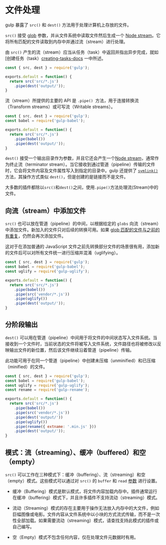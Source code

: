 <!-- front-matter
id: working-with-files
title: 文件处理
hide_title: true
sidebar_label: 文件处理
-->

# 文件处理

gulp 暴露了 `src()` 和 `dest()` 方法用于处理计算机上存放的文件。

`src()` 接受 [glob][explaining-globs-docs] 参数，并从文件系统中读取文件然后生成一个 [Node stream][node-streams-docs]。它将所有匹配的文件读取到内存中并通过流（stream）进行处理。

由 `src()` 产生的流（stream）应当从任务（task）中返回并指出异步完成，就如 [创建任务（task）[creating-tasks-docs] 一中所述。

```js
const { src, dest } = require('gulp');

exports.default = function() {
  return src('src/*.js')
    .pipe(dest('output/'));
}
```

流（stream）所提供的主要的 API 是 `.pipe() `方法，用于连接转换流（Transform streams）或可写流（Writable streams）。

```js
const { src, dest } = require('gulp');
const babel = require('gulp-babel');

exports.default = function() {
  return src('src/*.js')
    .pipe(babel())
    .pipe(dest('output/'));
}
```


`dest()` 接受一个输出目录作为参数，并且它还会产生一个[Node stream][node-streams-docs]，通常作为终止流（terminator stream）。当它接收到通过管道（pipeline）传输的文件时，它会将文件内容及文件属性写入到指定的目录中。gulp 还提供了 [`symlink()`][symlink-api-docs] 方法，其操作方式类似 `dest()`，但是创建的是链接而不是文件。

大多数的插件都除以`src()`和`dest()`之间，使用`.pipe()`方法处理流(Stream)中的文件。

## 向流（stream）中添加文件

`src()` 也可以放在管道（pipeline）的中间，以根据给定的 `globs` 向流（stream）中添加文件。新加入的文件只对后续的转换可用。如果 [glob 匹配的文件与之前的有重复][overlapping-globs-docs]，仍然会再次添加文件。

这对于在添加普通的 JavaScript 文件之前先转换部分文件的场景很有用，添加新的文件后可以对所有文件统一进行压缩并混淆（uglifying）。

```js
const { src, dest } = require('gulp');
const babel = require('gulp-babel');
const uglify = require('gulp-uglify');

exports.default = function() {
  return src('src/*.js')
    .pipe(babel())
    .pipe(src('vendor/*.js'))
    .pipe(uglify())
    .pipe(dest('output/'));
}
```

## 分阶段输出

`dest()` 可以用在管道（pipeline）中间用于将文件的中间状态写入文件系统。当接收到一个文件时，当前状态的文件将被写入文件系统，文件路径也将被修改以反映输出文件的新位置，然后该文件继续沿着管道（pipeline）传输。

此功能可用于在同一个管道（pipeline）中创建未压缩（unminified）和已压缩（minified）的文件。

```js
const { src, dest } = require('gulp');
const babel = require('gulp-babel');
const uglify = require('gulp-uglify');
const rename = require('gulp-rename');

exports.default = function() {
  return src('src/*.js')
    .pipe(babel())
    .pipe(src('vendor/*.js'))
    .pipe(dest('output/'))
    .pipe(uglify())
    .pipe(rename({ extname: '.min.js' }))
    .pipe(dest('output/'));
}
```

## 模式：流（streaming）、缓冲（buffered）和空（empty）

`src()` 可以工作在三种模式下：缓冲（buffering）、流（streaming）和空（empty）模式。这些模式可以通过对 `src()` 的 `buffer` 和 `read` [参数][src-options-api-docs] 进行设置。

* 缓冲（Buffering）模式是默认模式，将文件内容加载内存中。插件通常运行在缓冲（buffering）模式下，并且许多插件不支持流动（streaming）模式。

* 流动（Streaming）模式的存在主要用于操作无法放入内存中的大文件，例如巨幅图像或电影。文件内容从文件系统中以小块的方式流式传输，而不是一次性全部加载。如果需要流动（streaming）模式，请查找支持此模式的插件或自己编写。

* 空（Empty）模式不包含任何内容，仅在处理文件元数据时有用。

[explaining-globs-docs]: ../getting-started/6-explaining-globs.md
[creating-tasks-docs]: ../getting-started/3-creating-tasks.md
[overlapping-globs-docs]: ../getting-started/6-explaining-globs.md#overlapping-globs
[node-streams-docs]: https://nodejs.org/api/stream.html
[symlink-api-docs]: ../api/symlink.md
[src-options-api-docs]: ../api/src.md#options
